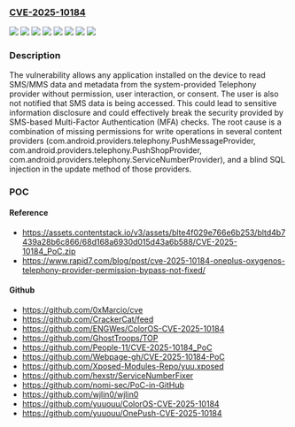 ### [CVE-2025-10184](https://cve.mitre.org/cgi-bin/cvename.cgi?name=CVE-2025-10184)
![](https://img.shields.io/static/v1?label=Product&message=OxygenOS&color=blue)
![](https://img.shields.io/static/v1?label=Version&message=&color=brightgreen)
![](https://img.shields.io/static/v1?label=Version&message=12.*%20&color=brightgreen)
![](https://img.shields.io/static/v1?label=Version&message=13.*%20&color=brightgreen)
![](https://img.shields.io/static/v1?label=Version&message=14.*%20&color=brightgreen)
![](https://img.shields.io/static/v1?label=Version&message=15.*%20&color=brightgreen)
![](https://img.shields.io/static/v1?label=Vulnerability&message=CWE-862%20Missing%20Authorization&color=brightgreen)
![](https://img.shields.io/static/v1?label=Vulnerability&message=CWE-89%20Improper%20Neutralization%20of%20Special%20Elements%20used%20in%20an%20SQL%20Command%20('SQL%20Injection')&color=brightgreen)

### Description

The vulnerability allows any application installed on the device to read SMS/MMS data and metadata from the system-provided Telephony provider without permission, user interaction, or consent. The user is also not notified that SMS data is being accessed. This could lead to sensitive information disclosure and could effectively break the security provided by SMS-based Multi-Factor Authentication (MFA) checks. The root cause is a combination of missing permissions for write operations in several content providers (com.android.providers.telephony.PushMessageProvider, com.android.providers.telephony.PushShopProvider, com.android.providers.telephony.ServiceNumberProvider), and a blind SQL injection in the update method of those providers.

### POC

#### Reference
- https://assets.contentstack.io/v3/assets/blte4f029e766e6b253/bltd4b7439a28b6c866/68d168a6930d015d43a6b588/CVE-2025-10184_PoC.zip
- https://www.rapid7.com/blog/post/cve-2025-10184-oneplus-oxygenos-telephony-provider-permission-bypass-not-fixed/

#### Github
- https://github.com/0xMarcio/cve
- https://github.com/CrackerCat/feed
- https://github.com/ENGWes/ColorOS-CVE-2025-10184
- https://github.com/GhostTroops/TOP
- https://github.com/People-11/CVE-2025-10184_PoC
- https://github.com/Webpage-gh/CVE-2025-10184-PoC
- https://github.com/Xposed-Modules-Repo/yuu.xposed
- https://github.com/hexstr/ServiceNumberFixer
- https://github.com/nomi-sec/PoC-in-GitHub
- https://github.com/wjlin0/wjlin0
- https://github.com/yuuouu/ColorOS-CVE-2025-10184
- https://github.com/yuuouu/OnePush-CVE-2025-10184

